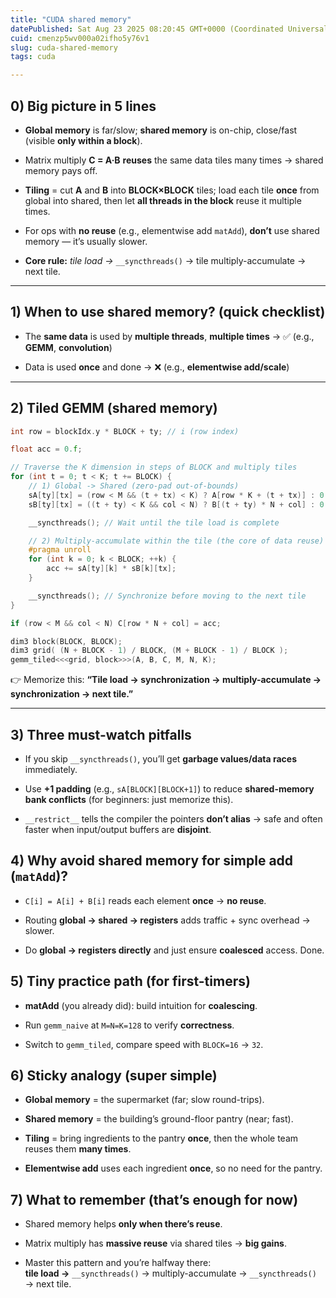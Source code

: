 ```yaml
---
title: "CUDA shared memory"
datePublished: Sat Aug 23 2025 08:20:45 GMT+0000 (Coordinated Universal Time)
cuid: cmenzp5wv000a02ifho5y76v1
slug: cuda-shared-memory
tags: cuda

---
```


## 0) Big picture in 5 lines

* **Global memory** is far/slow; **shared memory** is on-chip, close/fast (visible **only within a block**).
    
* Matrix multiply **C = A·B** **reuses** the same data tiles many times → shared memory pays off.
    
* **Tiling** = cut **A** and **B** into **BLOCK×BLOCK** tiles; load each tile **once** from global into shared, then let **all threads in the block** reuse it multiple times.
    
* For ops with **no reuse** (e.g., elementwise add `matAdd`), **don’t** use shared memory — it’s usually slower.
    
* **Core rule:** *tile load →* `__syncthreads()` → tile multiply-accumulate → next tile.
    

---

## 1) When to use shared memory? (quick checklist)

* The **same data** is used by **multiple threads**, **multiple times** → ✅ (e.g., **GEMM**, **convolution**)
    
* Data is used **once** and done → ❌ (e.g., **elementwise add/scale**)
    

---

## 2) Tiled GEMM (shared memory)

```cpp
int row = blockIdx.y * BLOCK + ty; // i (row index)

float acc = 0.f;

// Traverse the K dimension in steps of BLOCK and multiply tiles
for (int t = 0; t < K; t += BLOCK) {
    // 1) Global -> Shared (zero-pad out-of-bounds)
    sA[ty][tx] = (row < M && (t + tx) < K) ? A[row * K + (t + tx)] : 0.f;
    sB[ty][tx] = ((t + ty) < K && col < N) ? B[(t + ty) * N + col] : 0.f;

    __syncthreads(); // Wait until the tile load is complete

    // 2) Multiply-accumulate within the tile (the core of data reuse)
    #pragma unroll
    for (int k = 0; k < BLOCK; ++k) {
        acc += sA[ty][k] * sB[k][tx];
    }

    __syncthreads(); // Synchronize before moving to the next tile
}

if (row < M && col < N) C[row * N + col] = acc;
```

```cpp
dim3 block(BLOCK, BLOCK);
dim3 grid( (N + BLOCK - 1) / BLOCK, (M + BLOCK - 1) / BLOCK );
gemm_tiled<<<grid, block>>>(A, B, C, M, N, K);
```

👉 Memorize this: **“Tile load → synchronization → multiply-accumulate → synchronization → next tile.”**

---

## 3) Three must-watch pitfalls

* If you skip `__syncthreads()`, you’ll get **garbage values/data races** immediately.
    
* Use **+1 padding** (e.g., `sA[BLOCK][BLOCK+1]`) to reduce **shared-memory bank conflicts** (for beginners: just memorize this).
    
* `__restrict__` tells the compiler the pointers **don’t alias** → safe and often faster when input/output buffers are **disjoint**.
    

## 4) Why avoid shared memory for simple add (`matAdd`)?

* `C[i] = A[i] + B[i]` reads each element **once** → **no reuse**.
    
* Routing **global → shared → registers** adds traffic + sync overhead → slower.
    
* Do **global → registers directly** and just ensure **coalesced** access. Done.
    

## 5) Tiny practice path (for first-timers)

* **matAdd** (you already did): build intuition for **coalescing**.
    
* Run `gemm_naive` at `M=N=K=128` to verify **correctness**.
    
* Switch to `gemm_tiled`, compare speed with `BLOCK=16` → `32`.
    

## 6) Sticky analogy (super simple)

* **Global memory** = the supermarket (far; slow round-trips).
    
* **Shared memory** = the building’s ground-floor pantry (near; fast).
    
* **Tiling** = bring ingredients to the pantry **once**, then the whole team reuses them **many times**.
    
* **Elementwise add** uses each ingredient **once**, so no need for the pantry.
    

## 7) What to remember (that’s enough for now)

* Shared memory helps **only when there’s reuse**.
    
* Matrix multiply has **massive reuse** via shared tiles → **big gains**.
    
* Master this pattern and you’re halfway there:  
    **tile load →** `__syncthreads()` → multiply-accumulate → `__syncthreads()` → next tile.